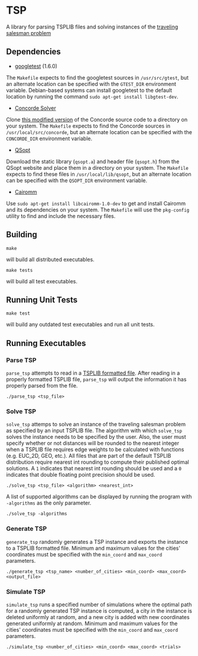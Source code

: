 # TSP
A library for parsing TSPLIB files and solving instances of the [traveling salesman problem](http://en.wikipedia.org/wiki/Travelling_salesman_problem)

## Dependencies
* [googletest](https://code.google.com/p/googletest/) (1.6.0)

The `Makefile` expects to find the googletest sources in `/usr/src/gtest`, but an alternate location can be specified with the `GTEST_DIR` environment variable. Debian-based systems can install googletest to the default location by running the command `sudo apt-get install libgtest-dev`.
* [Concorde Solver](http://www.math.uwaterloo.ca/tsp/concorde.html)

Clone [this modified version](https://github.com/mburke13/concorde) of the Concorde source code to a directory on your system. The `Makefile` expects to find the Concorde sources in `/usr/local/src/concorde`, but an alternate location can be specified with the `CONCORDE_DIR` environment variable.
* [QSopt](http://www.math.uwaterloo.ca/~bico/qsopt/)

Download the static library (`qsopt.a`) and header file (`qsopt.h`) from the QSopt website and place them in a directory on your system. The `Makefile` expects to find these files in `/usr/local/lib/qsopt`, but an alternate location can be specified with the `QSOPT_DIR` environment variable.

* [Cairomm](http://cairographics.org/cairomm/)

Use `sudo apt-get install libcairomm-1.0-dev` to get and install Cairomm and its dependencies on your system. The `Makefile` will use the `pkg-config` utility to find and include the necessary files.

## Building

    make

will build all distributed executables.

    make tests

will build all test executables.

## Running Unit Tests

    make test

will build any outdated test executables and run all unit tests.

## Running Executables

### Parse TSP

`parse_tsp` attempts to read in a [TSPLIB formatted file](http://comopt.ifi.uni-heidelberg.de/software/TSPLIB95/). After reading in a properly formatted TSPLIB file, `parse_tsp` will output the information it has properly parsed from the file.

    ./parse_tsp <tsp_file>

### Solve TSP

`solve_tsp` attemps to solve an instance of the traveling salesman problem as specified by an input TSPLIB file. The algorithm with which `solve_tsp` solves the instance needs to be specified by the user. Also, the user must specify whether or not distances will be rounded to the nearest integer when a TSPLIB file requires edge weights to be calculated with functions (e.g. EUC_2D, GEO, etc.). All files that are part of the default TSPLIB distribution require nearest int rounding to compute their published optimal solutions. A `1` indicates that nearest int rounding should be used and a `0` indicates that double floating point precision should be used.

    ./solve_tsp <tsp_file> <algorithm> <nearest_int>

A list of supported algorithms can be displayed by running the program with `-algorithms` as the only parameter.

    ./solve_tsp -algorithms

### Generate TSP

`generate_tsp` randomly generates a TSP instance and exports the instance to a TSPLIB formatted file. Minimum and maximum values for the cities' coordinates must be specified with the `min_coord` and `max_coord` parameters.

    ./generate_tsp <tsp_name> <number_of_cities> <min_coord> <max_coord> <output_file>

### Simulate TSP

`simulate_tsp` runs a specified number of simulations where the optimal path for a randomly generated TSP instance is computed, a city in the instance is deleted uniformly at random, and a new city is added with new coordinates generated uniformly at random. Minimum and maximum values for the cities' coordinates must be specified with the `min_coord` and `max_coord` parameters.

    ./simulate_tsp <number_of_cities> <min_coord> <max_coord> <trials>
